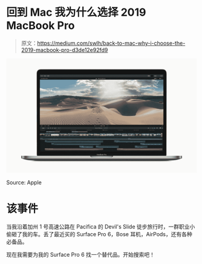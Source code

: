 # 回到 Mac 我为什么选择 2019 MacBook Pro

> 原文：<https://medium.com/swlh/back-to-mac-why-i-choose-the-2019-macbook-pro-d3de12e92fd9>

![](img/ba6a6a9e8a9f2664266631068e488e9f.png)

Source: Apple

# 该事件

当我沿着加州 1 号高速公路在 Pacifica 的 Devil's Slide 徒步旅行时，一群职业小偷砸了我的车。丢了最近买的 Surface Pro 6，Bose 耳机，AirPods，还有各种必备品。

现在我需要为我的 Surface Pro 6 找一个替代品。开始搜索吧！